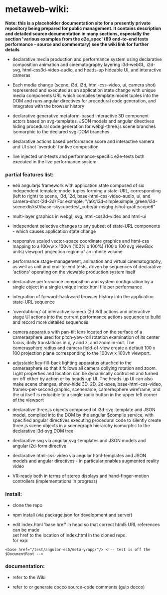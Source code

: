 # metaweb-wiki: 

**Note: this is a placeholder documentation site for a presently private repository being prepared for public management. It contains description and detailed source documentation in many sections, especially the section 'various examples from the e2e_spec' (89 end-to-end tests performance - source and commentary) see the wiki link for further details**  

* declarative media production and performance system using declarative composition animation and cinematography layering i3d-webGL, i2d-svg, html-css3d-video-audio, and heads-up hideable UI, and interactive cameras 

* Each media change (scene, i3d, i2d, html-css-video, ui, camera shot) represented and executed as an application state change with unique media components URL which compiles template:model tuples into the DOM and runs angular directives for procedural code generation, and integrates with the browser history

* declarative generative metaform-based interactive 3D component actors based on svg-templates, JSON models and angular directives hiding procedural code generation for webgl-three.js scene branches isomorphic to the declared svg-DOM branches

* declarative actions based performance score and interactive vamera and UI shot 'overdub' for live composition

* live injected unit-tests and performance-specific e2e-tests both executed in the live performance system



### partial features list:<br/>

* es6 angularjs framework with application state composed of six independent template:model tuples forming a state-URL, corresponding (left to right) to scene, i3d, i2d, base-html-css-video-audio, ui, and camera-shot (2d-3d) For example: "/a0:/i3d-simple:simple_green/i2d-scene:disks0/base-skycube:test_cube/ui-msgbg:/shot-graft:scope6"

* multi-layer graphics in webgl, svg, html-css3d-video and html-ui

* independent selective changes to any subset of state-URL components - which causes application state change

* responsive scaled vector-space coordinate graphics and html-css mapping to a 100vw x 100vh (100% x 100%) (100 x 100 svg viewBox units) viewport projection region of an infinite volume.

* performance stage-management, animation and virtual cinematography, as well as unit and end-to-end tests, driven by sequences of declarative 'actions' operating on the viewable production system itself

* declarative performance composition and system configuration by a single object in a single unique index.html file per performance

* integration of forward-backward browser history into the application state-URL sequence

* 'overdubbing' of interactive camera (2d 3d) actions and interactive stage UI actions into the current performance actions sequence to build and record more detailed sequences

* camera apparatus with pan-tilt lens located on the surface of a camerasphere used for pitch-yaw-roll rotation examination of its center focus, dolly translations in x, y and z, and zoom in-out. The camerasphere radius and camera field-of-view create a default 100 x 100 projection plane corresponding to the 100vw x 100vh viewport.

* adjustable key-fill-back lighting apparatus attached to the camerasphere so that it follows all camera dollying rotation and zoom. Light properties and location can be dynamically controlled and turned on-off either by action or by heads-up UI. The heads-up UI can also make scene changes, show-hide 3D, 2D, 2d-axes, base-html-css-video,
frames-per-second graphic, scenename, camerasphere wireframe, and the ui itself is reducible to a single radio button in the upper left corner of the viewport

* declarative three.js objects composed bt i3d-svg-template and JSON model, compiled into the DOM by the angular $compile service, with specified angular directives executing procedural code to silently create three.js scene objects in a scenegraph hierarchy isomorphic to the declarative i3d-svg DOM tree  

* declarative svg via angular svg-templates and JSON models and angular i2d-form directive 

* declarative html-css-video via angular html-templates and JSON models and angular directives - in particular enables augmented reality video

* VR-ready both in terms of stereo displays and hand-finger-motion controllers (implementations in progress)



### install:

* clone the repo

* npm install (via package.json for development and server)

* edit index.html 'base href' in head so that correct html5 URL references can be made<br/>
set href to the location of index.html in the cloned repo. <br/>
for exp: <br/>
```
<base href="/test/angular-es6/meta-y/app/"/> <!-- test is off the $DocumentRoot -->
```


### documentation:

* refer to the Wiki

* refer to or generate docco source-code comments (gulp docco) 


